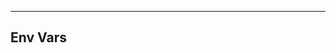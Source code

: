 <!-- Space: Projects -->
<!-- Parent: ZshKubectl -->
<!-- Title: Env Vars ZshKubectl -->

<!-- Label: ZshKubectl -->
<!-- Label: Project -->
<!-- Label: Env Vars -->
<!-- Include: disclaimer.md -->
<!-- Include: ac:toc -->

---

## Env Vars
